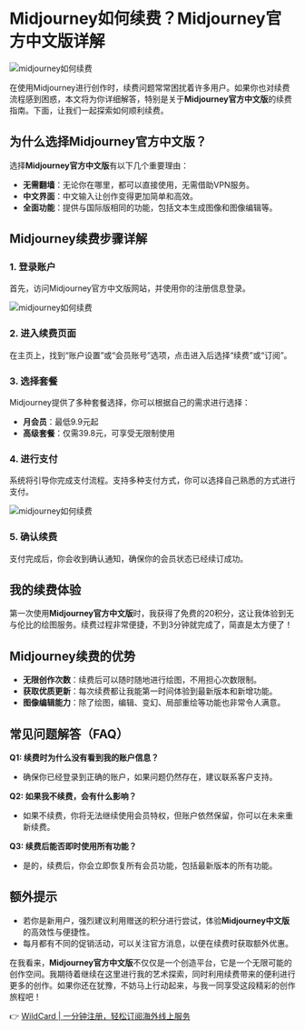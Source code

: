 # Midjourney如何续费？Midjourney官方中文版详解

![midjourney如何续费](https://bbtdd.com/img/08122952.webp_q520)

在使用Midjourney进行创作时，续费问题常常困扰着许多用户。如果你也对续费流程感到困惑，本文将为你详细解答，特别是关于**Midjourney官方中文版**的续费指南。下面，让我们一起探索如何顺利续费。

## 为什么选择Midjourney官方中文版？

选择**Midjourney官方中文版**有以下几个重要理由：

- **无需翻墙**：无论你在哪里，都可以直接使用，无需借助VPN服务。
- **中文界面**：中文输入让创作变得更加简单和高效。
- **全面功能**：提供与国际版相同的功能，包括文本生成图像和图像编辑等。

## Midjourney续费步骤详解

### 1. 登录账户

首先，访问Midjourney官方中文版网站，并使用你的注册信息登录。

![midjourney如何续费](https://bbtdd.com/img/79916012523.webp_q520)

### 2. 进入续费页面

在主页上，找到“账户设置”或“会员账号”选项，点击进入后选择“续费”或“订阅”。

### 3. 选择套餐

Midjourney提供了多种套餐选择，你可以根据自己的需求进行选择：

- **月会员**：最低9.9元起
- **高级套餐**：仅需39.8元，可享受无限制使用

### 4. 进行支付

系统将引导你完成支付流程。支持多种支付方式，你可以选择自己熟悉的方式进行支付。

![midjourney如何续费](https://bbtdd.com/img/718677622.webp_q520)

### 5. 确认续费

支付完成后，你会收到确认通知，确保你的会员状态已经续订成功。

## 我的续费体验

第一次使用**Midjourney官方中文版**时，我获得了免费的20积分，这让我体验到无与伦比的绘图服务。续费过程非常便捷，不到3分钟就完成了，简直是太方便了！

## Midjourney续费的优势

- **无限创作次数**：续费后可以随时随地进行绘图，不用担心次数限制。
- **获取优质更新**：每次续费都让我能第一时间体验到最新版本和新增功能。
- **图像编辑能力**：除了绘图，编辑、变幻、局部重绘等功能也非常令人满意。

## 常见问题解答（FAQ）

**Q1: 续费时为什么没有看到我的账户信息？**

- 确保你已经登录到正确的账户，如果问题仍然存在，建议联系客户支持。

**Q2: 如果我不续费，会有什么影响？**

- 如果不续费，你将无法继续使用会员特权，但账户依然保留，你可以在未来重新续费。

**Q3: 续费后能否即时使用所有功能？**

- 是的，续费后，你会立即恢复所有会员功能，包括最新版本的所有功能。

## 额外提示

- 若你是新用户，强烈建议利用赠送的积分进行尝试，体验**Midjourney中文版**的高效性与便捷性。
- 每月都有不同的促销活动，可以关注官方消息，以便在续费时获取额外优惠。

在我看来，**Midjourney官方中文版**不仅仅是一个创造平台，它是一个无限可能的创作空间。我期待着继续在这里进行我的艺术探索，同时利用续费带来的便利进行更多的创作。如果你还在犹豫，不妨马上行动起来，与我一同享受这段精彩的创作旅程吧！

👉 [WildCard | 一分钟注册，轻松订阅海外线上服务](https://bbtdd.com/WildCard)